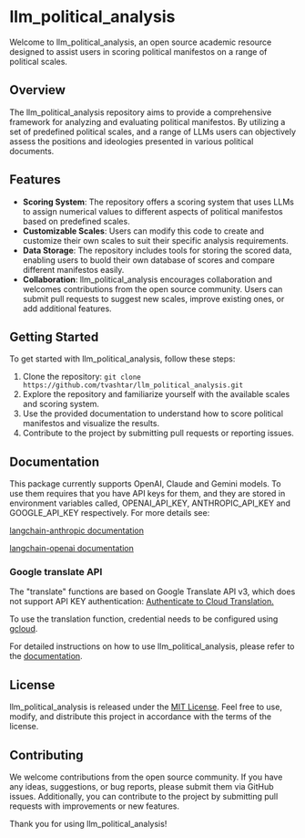 # llm_political_analysis

Welcome to llm_political_analysis, an open source academic resource designed to assist users in scoring political manifestos on a range of political scales.

## Overview

The llm_political_analysis repository aims to provide a comprehensive framework for analyzing and evaluating political manifestos. By utilizing a set of predefined political scales, and a range of LLMs users can objectively assess the positions and ideologies presented in various political documents.

## Features

- **Scoring System**: The repository offers a scoring system that uses LLMs to assign numerical values to different aspects of political manifestos based on predefined scales.
- **Customizable Scales**: Users can modify this code to create and customize their own scales to suit their specific analysis requirements.
- **Data Storage**: The repository includes tools for storing the scored data, enabling users to buold their own database of scores and compare different manifestos easily.
- **Collaboration**: llm_political_analysis encourages collaboration and welcomes contributions from the open source community. Users can submit pull requests to suggest new scales, improve existing ones, or add additional features.

## Getting Started

To get started with llm_political_analysis, follow these steps:

1. Clone the repository: `git clone https://github.com/tvashtar/llm_political_analysis.git`
2. Explore the repository and familiarize yourself with the available scales and scoring system.
3. Use the provided documentation to understand how to score political manifestos and visualize the results.
4. Contribute to the project by submitting pull requests or reporting issues.

## Documentation

This package currently supports OpenAI, Claude and Gemini models. To use them requires that you have API keys for them, and they are stored in 
environment variables called, OPENAI_API_KEY, ANTHROPIC_API_KEY and GOOGLE_API_KEY respectively. For more details see: 

[langchain-anthropic documentation](https://python.langchain.com/v0.2/docs/integrations/chat/anthropic/)

[langchain-openai documentation](https://python.langchain.com/v0.2/docs/integrations/chat/openai/)

### Google translate API

The "translate" functions are based on Google Translate API v3, which does not support API KEY authentication: [Authenticate to Cloud Translation.](https://cloud.google.com/translate/docs/authentication) 

To use the translation function, credential needs to be configured using [gcloud](https://cloud.google.com/translate/docs/authentication#client-libs).

For detailed instructions on how to use llm_political_analysis, please refer to the [documentation](https://github.com/tvashtar/llm_political_analysis/wiki).

## License

llm_political_analysis is released under the [MIT License](https://opensource.org/licenses/MIT). Feel free to use, modify, and distribute this project in accordance with the terms of the license.

## Contributing

We welcome contributions from the open source community. If you have any ideas, suggestions, or bug reports, please submit them via GitHub issues. Additionally, you can contribute to the project by submitting pull requests with improvements or new features.


Thank you for using llm_political_analysis!

